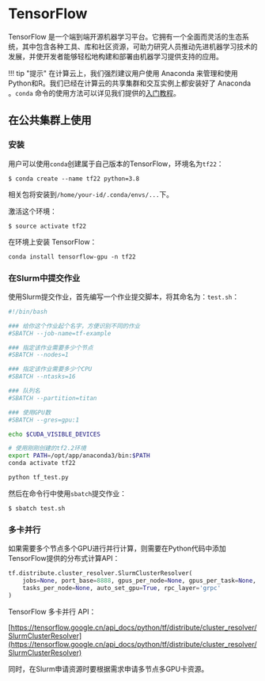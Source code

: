 # TensorFlow

TensorFlow 是一个端到端开源机器学习平台。它拥有一个全面而灵活的生态系统，其中包含各种工具、库和社区资源，可助力研究人员推动先进机器学习技术的发展，并使开发者能够轻松地构建和部署由机器学习提供支持的应用。

!!! tip "提示"
    在计算云上，我们强烈建议用户使用 Anaconda 来管理和使用Python和R。我们已经在计算云的共享集群和交互实例上都安装好了 Anaconda 。`conda` 命令的使用方法可以详见我们提供的[入门教程](conda.md)。

## 在公共集群上使用

### 安装

用户可以使用`conda`创建属于自己版本的TensorFlow，环境名为`tf22`：

```
$ conda create --name tf22 python=3.8
```

相关包将安装到`/home/your-id/.conda/envs/...`下。

激活这个环境：

```
$ source activate tf22
```

在环境上安装 TensorFlow：

```
conda install tensorflow-gpu -n tf22
```

### 在Slurm中提交作业

使用Slurm提交作业，首先编写一个作业提交脚本，将其命名为：`test.sh`：

```bash
#!/bin/bash

### 给你这个作业起个名字，方便识别不同的作业
#SBATCH --job-name=tf-example

### 指定该作业需要多少个节点
#SBATCH --nodes=1

### 指定该作业需要多少个CPU
#SBATCH --ntasks=16

### 队列名
#SBATCH --partition=titan

### 使用GPU数
#SBATCH --gres=gpu:1

echo $CUDA_VISIBLE_DEVICES

# 使用刚刚创建的tf2.2环境
export PATH=/opt/app/anaconda3/bin:$PATH
conda activate tf22

python tf_test.py
```

然后在命令行中使用`sbatch`提交作业：

```
$ sbatch test.sh
```

### 多卡并行

如果需要多个节点多个GPU进行并行计算，则需要在Python代码中添加TensorFlow提供的分布式计算API：

```python
tf.distribute.cluster_resolver.SlurmClusterResolver(
    jobs=None, port_base=8888, gpus_per_node=None, gpus_per_task=None,
    tasks_per_node=None, auto_set_gpu=True, rpc_layer='grpc'
)
```

TensorFlow 多卡并行 API：

[https://tensorflow.google.cn/api_docs/python/tf/distribute/cluster_resolver/SlurmClusterResolver](https://tensorflow.google.cn/api_docs/python/tf/distribute/cluster_resolver/SlurmClusterResolver)

同时，在Slurm申请资源时要根据需求申请多节点多GPU卡资源。